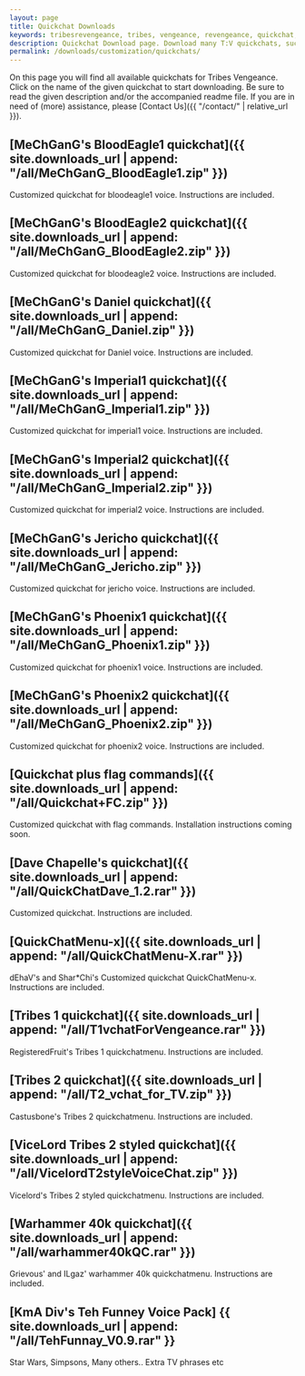 ```yaml
---
layout: page
title: Quickchat Downloads
keywords: tribesrevengeance, tribes, vengeance, revengeance, quickchat, mechgang, flag, command, 1, 2
description: Quickchat Download page. Download many T:V quickchats, such as MeChGanG's and many more!
permalink: /downloads/customization/quickchats/
---
```


On this page you will find all available quickchats for Tribes Vengeance. Click on the name of the given quickchat to start downloading. Be sure to read the given description and/or the accompanied readme file. If you are in need of (more) assistance, please [Contact Us]({{ "/contact/" | relative_url }}).

  
  

## [MeChGanG's BloodEagle1 quickchat]({{ site.downloads_url | append: "/all/MeChGanG_BloodEagle1.zip" }})

Customized quickchat for bloodeagle1 voice. Instructions are included.

  
  

## [MeChGanG's BloodEagle2 quickchat]({{ site.downloads_url | append: "/all/MeChGanG_BloodEagle2.zip" }})

Customized quickchat for bloodeagle2 voice. Instructions are included.

  
  

## [MeChGanG's Daniel quickchat]({{ site.downloads_url | append: "/all/MeChGanG_Daniel.zip" }})

Customized quickchat for Daniel voice. Instructions are included.

  
  

## [MeChGanG's Imperial1 quickchat]({{ site.downloads_url | append: "/all/MeChGanG_Imperial1.zip" }})

Customized quickchat for imperial1 voice. Instructions are included.

  
  

## [MeChGanG's Imperial2 quickchat]({{ site.downloads_url | append: "/all/MeChGanG_Imperial2.zip" }})

Customized quickchat for imperial2 voice. Instructions are included.

  
  

## [MeChGanG's Jericho quickchat]({{ site.downloads_url | append: "/all/MeChGanG_Jericho.zip" }})

Customized quickchat for jericho voice. Instructions are included.

  
  

## [MeChGanG's Phoenix1 quickchat]({{ site.downloads_url | append: "/all/MeChGanG_Phoenix1.zip" }})

Customized quickchat for phoenix1 voice. Instructions are included.

  
  

## [MeChGanG's Phoenix2 quickchat]({{ site.downloads_url | append: "/all/MeChGanG_Phoenix2.zip" }})

Customized quickchat for phoenix2 voice. Instructions are included.

  
  

## [Quickchat plus flag commands]({{ site.downloads_url | append: "/all/Quickchat+FC.zip" }})

Customized quickchat with flag commands. Installation instructions coming soon.

  
  

## [Dave Chapelle's quickchat]({{ site.downloads_url | append: "/all/QuickChatDave_1.2.rar" }})

Customized quickchat. Instructions are included.

  
  

## [QuickChatMenu-x]({{ site.downloads_url | append: "/all/QuickChatMenu-X.rar" }})

dEhaV's and Shar\*Chi's Customized quickchat QuickChatMenu-x. Instructions are included.

  
  

## [Tribes 1 quickchat]({{ site.downloads_url | append: "/all/T1vchatForVengeance.rar" }})

RegisteredFruit's Tribes 1 quickchatmenu. Instructions are included.

  
  

## [Tribes 2 quickchat]({{ site.downloads_url | append: "/all/T2_vchat_for_TV.zip" }})

Castusbone's Tribes 2 quickchatmenu. Instructions are included.

  
  

## [ViceLord Tribes 2 styled quickchat]({{ site.downloads_url | append: "/all/VicelordT2styleVoiceChat.zip" }})

Vicelord's Tribes 2 styled quickchatmenu. Instructions are included.

  
  

## [Warhammer 40k quickchat]({{ site.downloads_url | append: "/all/warhammer40kQC.rar" }})

Grievous' and ILgaz' warhammer 40k quickchatmenu. Instructions are included.



## [KmA Div's Teh Funney Voice Pack] {{ site.downloads_url | append: "/all/TehFunnay_V0.9.rar" }} 
Star Wars, Simpsons, Many others.. Extra TV phrases etc
